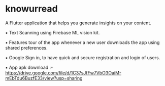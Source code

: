 # knowurread

A Flutter application that helps you generate insights on your content.

▪ Text Scanning using Firebase ML vision kit.

▪ Features tour of the app whenever a new user downloads the app using shared preferences.

▪ Google Sign in, to have quick and secure registration and login of users.

▪ App apk download :-
https://drive.google.com/file/d/1C37sJfFw7VbO3OaiM-mEbTdu6BuzfE33/view?usp=sharing
